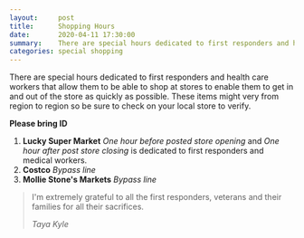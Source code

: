 ```yaml
---
layout:     post
title:      Shopping Hours
date:       2020-04-11 17:30:00
summary:    There are special hours dedicated to first responders and health care workers
categories: special shopping
---
```


There are special hours dedicated to first responders and health care workers that allow them to be able to shop at stores to enable them to get in and out of the store as quickly as possible.  These items might very from region to region so be sure to check on your local store to verify.  

**Please bring ID**

1.  **Lucky Super Market** *One hour before posted store opening* and *One hour after post store closing* is dedicated to first responders and medical workers.
2.  **Costco** *Bypass line* 
3.  **Mollie Stone's Markets** *Bypass line*

<blockquote>
  <p>
   I'm extremely grateful to all the first responders, veterans and their families for all their sacrifices.
  </p>
  <footer><cite title="Taya Kyle">Taya Kyle</cite></footer>
</blockquote>
